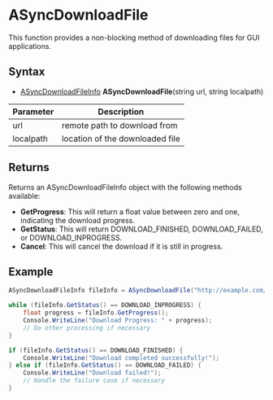 # ASyncDownloadFile

This function provides a non-blocking method of downloading files for GUI applications.

## Syntax

- [ASyncDownloadFileInfo](ASyncDownloadFileInfo.md) **ASyncDownloadFile**(string url, string localpath)

| Parameter | Description |
|---|---|
| url | remote path to download from |
| localpath | location of the downloaded file |

## Returns

Returns an ASyncDownloadFileInfo object with the following methods available:

- **GetProgress**: This will return a float value between zero and one, indicating the download progress.
- **GetStatus**: This will return DOWNLOAD_FINISHED, DOWNLOAD_FAILED, or DOWNLOAD_INPROGRESS.
- **Cancel**: This will cancel the download if it is still in progress.

## Example

```csharp
ASyncDownloadFileInfo fileInfo = ASyncDownloadFile("http://example.com/file.txt", "C:\\Downloads\\file.txt");

while (fileInfo.GetStatus() == DOWNLOAD_INPROGRESS) {
    float progress = fileInfo.GetProgress();
    Console.WriteLine("Download Progress: " + progress);
    // Do other processing if necessary
}

if (fileInfo.GetStatus() == DOWNLOAD_FINISHED) {
    Console.WriteLine("Download completed successfully!");
} else if (fileInfo.GetStatus() == DOWNLOAD_FAILED) {
    Console.WriteLine("Download failed!");
    // Handle the failure case if necessary
}
```